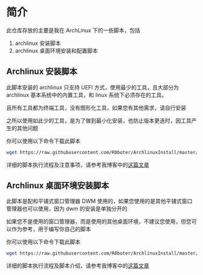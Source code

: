 # 简介

此仓库存放的主要是我在 ArchLinux 下的一些脚本，包括

1. archlinux 安装脚本
2. archlinux 桌面环境安装和配置脚本

## Archlinux 安装脚本

此脚本安装的 archlinux 只支持 UEFI 方式，使用最少的工具，且大部分为 archlinux 基本系统中的内置工具，和 linux 系统下必须存在的工具。

且所有工具都为终端工具，没有图形化工具，如果您有其他需求，请自行安装

之所以使用如此少的工具，是为了做到最小化安装，也防止版本更迭时，因工具产生的其他问题

你可以使用以下命令下载此脚本
```sh
wget https://raw.githubusercontent.com/R0boter/ArchlinuxInstall/master/archInstall.sh
```

详细的脚本执行流程及注意事项，请参考我博客中的[这篇文章](https://roboter.ga/Archlinux-安装脚本)

## Archlinux 桌面环境安装脚本

此脚本是配和平铺式窗口管理器 DWM 使用的，如果您使用的是其他平铺式窗口管理器也可以使用，因为 dwm 的安装是单独分开的

如果您不是使用的窗口管理器，而是使用的其他桌面环境，不建议您使用，但您可以作为参考，用于编写你自己的脚本

你可以使用以下命令下载此脚本
```sh
wget https://raw.githubusercontent.com/R0boter/ArchlinuxInstall/master/archDesktop.sh
```

详细的脚本执行流程及脚本介绍，请参考我博客中的[这篇文章](https://roboter.ga/Archlinux-桌面环境安装脚本)

